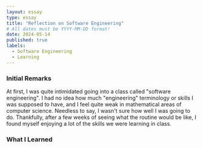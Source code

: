 ```yaml
---
layout: essay
type: essay
title: "Reflection on Software Engineering"
# All dates must be YYYY-MM-DD format!
date: 2024-05-14
published: true
labels:
  - Software Engineering
  - Learning
---
```

### Initial Remarks

At first, I was quite intimidated going into a class called "software engineering". I had no idea how much "engineering" terminology or skills I was supposed to have, and I feel quite weak in mathematical areas of computer science. Needless to say, I wasn't sure how well I was going to do. Thankfully, after a few weeks of seeing what the routine would be like, I found myself enjoying a lot of the skills we were learning in class.

### What I Learned
